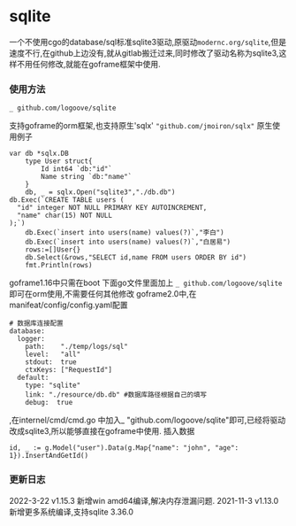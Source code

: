 # sqlite

一个不使用cgo的database/sql标准sqlite3驱动,原驱动`modernc.org/sqlite`,但是速度不行,在github上边没有,就从gitlab搬迁过来,同时修改了驱动名称为sqlite3,这样不用任何修改,就能在goframe框架中使用.

### 使用方法
`_ github.com/logoove/sqlite`

支持goframe的orm框架,也支持原生'sqlx'
`"github.com/jmoiron/sqlx"`
原生使用例子
~~~
var db *sqlx.DB
	type User struct{
		Id int64 `db:"id"`
		Name string `db:"name"`
	}
	db, _ = sqlx.Open("sqlite3","./db.db")
db.Exec(`CREATE TABLE users (
  "id" integer NOT NULL PRIMARY KEY AUTOINCREMENT,
  "name" char(15) NOT NULL
);`)
	db.Exec(`insert into users(name) values(?)`,"李白")
	db.Exec(`insert into users(name) values(?)`,"白居易")
	rows:=[]User{}
	db.Select(&rows,"SELECT id,name FROM users ORDER BY id")
	fmt.Println(rows)
~~~

goframe1.16中只需在boot 下面go文件里面加上 `_ github.com/logoove/sqlite`即可在orm使用,不需要任何其他修改
goframe2.0中,在manifeat/config/config.yaml配置
~~~
# 数据库连接配置
database:
  logger:
    path:    "./temp/logs/sql"
    level:   "all"
    stdout:  true
    ctxKeys: ["RequestId"]
  default:
    type: "sqlite"
    link: "./resource/db.db" #数据库路径根据自己的填写
    debug:  true
~~~
,在internel/cmd/cmd.go 中加入_ "github.com/logoove/sqlite"即可,已经将驱动改成sqlite3,所以能够直接在goframe中使用.
插入数据
~~~
id, _ := g.Model("user").Data(g.Map{"name": "john", "age": 1}).InsertAndGetId()
~~~
### 更新日志
2022-3-22 v1.15.3 新增win amd64编译,解决内存泄漏问题.
2021-11-3 v1.13.0 新增更多系统编译,支持sqlite 3.36.0